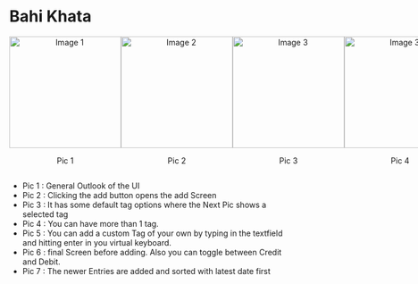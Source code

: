 # Bahi Khata

<div style="display: flex; justify-content: space-between;">
   <div style="text-align: center;"> <img src="https://github.com/vinayakgupta29/personal_finance_tracker/blob/main/assets/Screenshot_2024-02-09-17-11-53-37_bda9946562fe04081165a9124e0fc1f4.jpg" alt="Image 1" width="200"><p>Pic 1</p></div>
   <div style="text-align: center;"> <img src="https://github.com/vinayakgupta29/personal_finance_tracker/blob/main/assets/Screenshot_2024-02-09-17-12-00-42_bda9946562fe04081165a9124e0fc1f4.jpg" alt="Image 2" width="200"><p>Pic 2</p></div>
<div style="text-align: center;">    <img src="https://github.com/vinayakgupta29/personal_finance_tracker/blob/main/assets/Screenshot_2024-02-09-17-12-43-34_bda9946562fe04081165a9124e0fc1f4.jpg" alt="Image 3" width="200"><p>Pic 3</p></div>
  <div style="text-align: center;">    <img src="https://github.com/vinayakgupta29/personal_finance_tracker/blob/main/assets/Screenshot_2024-02-09-17-12-50-50_bda9946562fe04081165a9124e0fc1f4.jpg" alt="Image 3" width="200"><p>Pic 4</p></div>
  <div style="text-align: center;">    <img src="https://github.com/vinayakgupta29/personal_finance_tracker/blob/main/assets/Screenshot_2024-02-09-17-13-07-78_bda9946562fe04081165a9124e0fc1f4.jpg" alt="Image 3" width="200"><p>Pic 5</p></div>
    <div style="text-align: center;">    <img src="https://github.com/vinayakgupta29/personal_finance_tracker/blob/main/assets/Screenshot_2024-02-09-17-13-10-54_bda9946562fe04081165a9124e0fc1f4.jpg" alt="Image 3" width="200"><p>Pic 6</p></div>
    <div style="text-align: center;"><img src="https://github.com/vinayakgupta29/personal_finance_tracker/blob/main/assets/Screenshot_2024-02-09-17-43-54-58_bda9946562fe04081165a9124e0fc1f4.jpg" width="200" ><p>Pic 7</p></div>
  
</div>


- Pic 1 : General Outlook of the UI
- Pic 2 : Clicking the add button opens the add Screen
- Pic 3 : It has some default tag options where the Next Pic shows a selected tag
- Pic 4 : You can have more than 1 tag.
- Pic 5 : You can add a custom Tag of your own by typing in the textfield and hitting enter in you virtual keyboard.
- Pic 6 : final Screen before adding. Also you can toggle between Credit and Debit.
- Pic 7 : The newer Entries are added and sorted with latest date first
